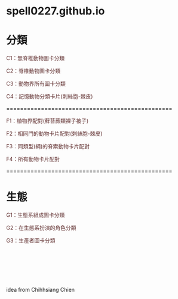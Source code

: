 # spell0227.github.io
 <h1>分類</h1>
    <p><a href = "https://spell0227.github.io/classifyGame/animal6.html" target="_blank" style="text-decoration:none;color:#613030;">C1：無脊椎動物圖卡分類</a></p>
	<p>
    <p><a href = "https://spell0227.github.io/classifyGame/animalcho.html" target="_blank" style="text-decoration:none;color:#613030;">C2：脊椎動物圖卡分類</a></p>
	<p>
    <p><a href = "https://spell0227.github.io/classifyGame/animalall.html" target="_blank" style="text-decoration:none;color:#613030;">C3：動物界所有圖卡分類</a></p>
	<p>	
    <p><a href = "https://spell0227.github.io/memoryCardGame/index.html" target="_blank" style="text-decoration:none;color:#613030;">C4：記憶動物分類卡片(刺絲胞-棘皮)</a></p>		
		
<p>================================================</p>
    <p><a href = "https://spell0227.github.io/matchCardGame/plant.html" target="_blank" style="text-decoration:none;color:#613030;">F1：植物界配對(蘚苔蕨類裸子被子)</a></p>				
		<p>
    <p><a href = "https://spell0227.github.io/matchCardGame/animal6Phyla.html" target="_blank" style="text-decoration:none;color:#613030;">F2：相同門的動物卡片配對(刺絲胞-棘皮)</a></p>				
		<p>
    <p><a href = "https://spell0227.github.io/matchCardGame/animalVertebrate.html" target="_blank" style="text-decoration:none;color:#613030;">F3：同類型(綱)的脊索動物卡片配對</a></p>				
		<p>
    <p><a href = "https://spell0227.github.io/matchCardGame/animalAll.html" target="_blank" style="text-decoration:none;color:#613030;">F4：所有動物卡片配對</a></p>				
		
<p>================================================</p>	
    <h1>生態</h1>
    		<p><a href = "https://spell0227.github.io/classifyGame/0401.html" target="_blank" style="text-decoration:none;color:#613030;">G1：生態系組成圖卡分類</a></p>				
		<p>
		<p><a href = "https://spell0227.github.io/classifyGame/producer.html" target="_blank" style="text-decoration:none;color:#613030;">G2：在生態系扮演的角色分類</a></p>				
		<p>
		<p><a href = "https://spell0227.github.io/classifyGame/photosyn.html" target="_blank" style="text-decoration:none;color:#613030;">G3：生產者圖卡分類</a></p>				
		<p>		
		<p>
			<br>
			<br>
			<br>
			<br>
			<br>
<div id= "src"> idea from Chihhsiang Chien</div>
		<p>
